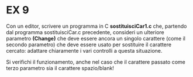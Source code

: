 # EX 9
Con un editor, scrivere un programma in C **sostituisciCar1.c** che, partendo dal programma
sostituisciCar.c precedente, consideri un ulteriore parametro **(Change)** che deve essere ancora un singolo carattere (come il secondo parametro) che deve essere usato per sostituire il carattere cercato: adattare chiaramente i vari controlli a questa situazione. 

Si verifichi il funzionamento, anche nel caso che il carattere passato come terzo
parametro sia il carattere spazio/blank!